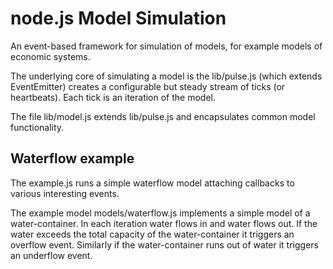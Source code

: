 node.js Model Simulation
========================

An event-based framework for simulation of models, for example
models of economic systems.

The underlying core of simulating a model is the lib/pulse.js 
(which extends EventEmitter) creates a configurable but steady 
stream of ticks (or heartbeats). Each tick is an iteration of 
the model.

The file lib/model.js extends lib/pulse.js and encapsulates 
common model functionality.


Waterflow example
-----------------

The example.js runs a simple waterflow model attaching 
callbacks to various interesting events.

The example model models/waterflow.js implements a simple
model of a water-container. In each iteration water flows
in and water flows out. If the water exceeds the total
capacity of the water-container it triggers an overflow event.
Similarly if the water-container runs out of water it triggers
an underflow event. 


